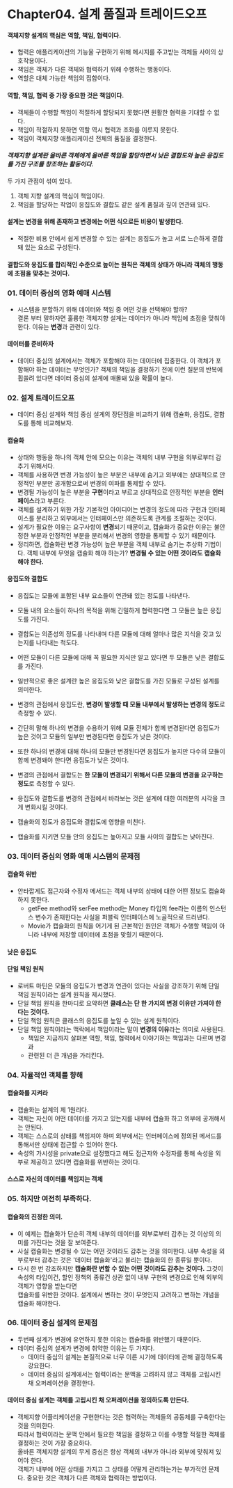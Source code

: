 # Chapter04. 설계 품질과 트레이드오프


#### 객체지향 설계의 핵심은 역할, 책임, 협력이다.
* 협력은 애플리케이션의 기능울 구현하기 위해 메시지를 주고받는 객체들 사이의 상호작용이다.
* 책임은 객체가 다른 객체와 협력하기 위해 수행하는 행동이다.
* 역할은 대체 가능한 책임의 집합이다.

#### 역할, 책임, 협력 중 가장 중요한 것은 **책임**이다.
* 객체들이 수행할 책임이 적절하게 할당되지 못했다면 원활한 협력을 기대할 수 없다.
* 책임이 적절하지 못하면 역할 역시 협력과 조화를 이루지 못한다.
* 책임이 객체지향 애플리케이션 전체의 품질을 결정한다.

#### *객체지향 설계란 올바른 객체에게 올바른 책임을 할당하면서 낮은 결합도와 높은 응집도를 가진 구조를 창조하는 활동이다.*
두 가지 관점이 섞여 있다.

1. 객체 지향 설계의 핵심이 책임이다.
2. 책임을 할당하는 작업이 응집도와 결합도 같은 설계 품질과 깊이 연관돼 있다.

#### 설계는 변경을 위해 존재하고 변경에는 어떤 식으로든 비용이 발생한다.
* 적절한 비용 안에서 쉽게 변경할 수 있는 설계는 응집도가 높고 서로 느슨하게 결합돼 있는 요소로 구성된다.


#### 결합도와 응집도를 합리적인 수준으로 높이는 원칙은 객체의 상태가 아니라 객체의 행동에 초점을 맞추는 것이다.


### 01. 데이터 중심의 영화 예매 시스템

* 시스템을 분할하기 위해 데이터와 책임 중 어떤 것을 선택해야 할까?  
결론 부터 말하자면 훌륭한 객체지향 설계는 데이터가 아니라 책임에 초점을 맞춰야 한다. 이유는 **변경**과 관련이 있다.


#### 데이터를 준비하자

* 데이터 중심의 설계에서는 객체가 포함해야 하는 데이터에 집중한다. 이 객체가 포함해야 하는 데이터는 무엇인가?
객체의 책임을 결정하기 전에 이런 질문의 반복에 휩쓸려 있다면 데이터 중심의 설계에 매몰돼 있을 확률이 높다.

### 02. 설계 트레이드오프
* 데이터 중심 설계와 책임 중심 설계의 장단점을 비교하기 위해 캡슐화, 응집도, 결합도를 통해 비교해보자.

#### 캡슐화
* 상태와 행동을 하나의 객체 안에 모으는 이유는 객체의 내부 구현을 외부로부터 감추기 위해서다.
* 객체를 사용하면 변경 가능성이 높은 부분은 내부에 숨기고 외부에는 상대적으로 안정적인 부분만 공개함으로써 변경의 여파를 통제할 수 있다.
* 변경될 가능성이 높은 부분을 **구현**이라고 부르고 상대적으로 안정적인 부분을 **인터페이스**라고 부른다.
* 객체를 설계하기 위한 가장 기본적인 아이디어는 변경의 정도에 따라 구현과 인터페이스를 분리하고 외부에서는 인터페이스만 의존하도록 관계를 조절하는 것이다.
* 설계가 필요한 이유는 요구사항이 **변경**되기 때문이고, 캡슐화가 중요한 이유는 불안정한 부분과 안정적인 부분을 분리해서 변경의 영향을 통제할 수 있기 때문이다.
* 정리하면, 캡슐화란 변경 가능성이 높은 부분을 객체 내부로 숨기는 추상화 기법이다. 객체 내부에 무엇을 캡슐화 해야 하는가? **변경될 수 있는 어떤 것이라도 캡슐화해야 한다.**

#### 응집도와 결합도
* 응집도는 모듈에 포함된 내부 요소들이 연관돼 있는 정도를 나타낸다.
* 모듈 내의 요소들이 하나의 목적을 위해 긴밀하게 협력한다면 그 모듈은 높은 응집도를 가진다.

* 결합도는 의존성의 정도를 나타내며 다른 모듈에 대해 얼마나 많은 지식을 갖고 있는지를 나타내는 척도다.
* 어떤 모듈이 다른 모듈에 대해 꼭 필요한 지식만 알고 있다면 두 모됼은 낮은 결합도를 가진다.

* 일반적으로 좋은 설계란 높은 응집도와 낮은 결합도를 가진 모듈로 구성된 설계를 의미한다.

* 변경의 관점에서 응집도란, **변경이 발생할 때 모듈 내부에서 발생하는 변경의 정도**로 측정할 수 있다.
* 간단히 말해 하나의 변경을 수용하기 위해 모듈 전체가 함께 변경된다면 응집도가 높은 것이고 모듈의 일부만 변경된다면 응집도가 낮은 것이다.
* 또한 하나의 변경에 대해 하나의 모듈만 변경된다면 응집도가 높지만 다수의 모듈이 함께 변경돼야 한다면 응집도가 낮은 것이다.


* 변경의 관점에서 결합도는 **한 모듈이 변경되기 위해서 다른 모듈의 변경을 요구하는 정도**로 측정할 수 있다.
* 응집도와 결합도를 변경의 관점에서 바라보는 것은 설계에 대한 여러분의 시각을 크게 변화시킬 것이다.
* 캡슐화의 정도가 응집도와 결합도에 영향을 미친다.
* 캡슐화를 지키면 모듈 안의 응집도는 높아지고 모듈 사이의 결합도는 낮아진다.


### 03. 데이터 중심의 영화 예매 시스템의 문제점

#### 캡슐화 위반
* 안타깝게도 접근자와 수정자 메서드는 객체 내부의 상태에 대한 어떤 정보도 캡슐화하지 못한다.
  * getFee method와 serFee method는 Money 타입의 fee라는 이름의 인스턴스 변수가 존재한다는 사실을 퍼블릭 인터페이스에 노골적으로 드러낸다.
  * Movie가 캡슐화의 원칙을 어기게 된 근본적인 원인은 객체가 수행할 책임이 아니라 내부에 저장할 데이터에 초점을 맞췄기 때문이다.

#### 낮은 응집도


#### 단일 책임 원칙

* 로버트 마틴은 모듈의 응집도가 변경과 연관이 있다는 사실을 강조하기 위해 단일 책임 원칙이라는 설계 원칙을 제시했다.
* 단일 책임 원칙을 한마디로 요약하면 **클래스는 단 한 가지의 변경 이유만 가져야 한다는 것이다.**
* 단일 책임 원칙은 클래스의 응집도를 높일 수 있는 설계 원칙이다.
* 단일 책임 원칙이라는 맥락에서 책임이라는 말이 **변경의 이유**라는 의미로 사용된다.
  * 책임은 지금까지 살펴본 역할, 책임, 협력에서 이야기하는 책임과는 다르며 변경과
  * 관련된 더 큰 개념을 가리킨다.


### 04. 자율적인 객체를 향해

#### 캡술화를 지켜라
* 캡슐화는 설계의 제 1원리다.
* 객체는 자신이 어떤 데이터를 가지고 있는지를 내부에 캡슐화 하고 외부에 공개해서는 안된다.
* 객체는 스스로의 상태를 책임져야 하며 외부에서는 인터페이스에 정의된 메서드를 통해서만 상태에 접근할 수 있어야 한다.
* 속성의 가시성을 private으로 설정했다고 해도 접근자와 수정자를 통해 속성을 외부로 제공하고 있다면 캡슐화를 위반하는 것이다.


#### 스스로 자신의 데이터를 책임지는 객체



### 05. 하지만 여전히 부족하다.

#### 캡슐화의 진정한 의미.

* 이 예제는 캡슐화가 단순히 객체 내부의 데이터를 외부로부터 감추는 것 이상의 의미를 가진다는 것을 잘 보여준다.
* 사실 캡슐화는 변경될 수 있는 어떤 것이라도 감추는 것을 의미한다. 내부 속성을 외부로부터 감추는 것은 '데이터 캡슐화'라고 불리는 캡슐화의 한 종류일 뿐이다.
* 다시 한 번 강조하지만 **캡슐화란 변할 수 있는 어떤 것이라도 감추는 것이다.** 그것이 속성의 타입이건, 할인 정책의 종류건 상관 없이 내부 구현의 변경으로 인해 외부의 객체가 영향을 받는다면  
캡슐화를 위반한 것이다. 설계에서 변하는 것이 무엇인지 고려하고 변하는 개념을 캡슐화 해야한다. 


### 06. 데이터 중심 설계의 문제점
* 두번째 설계가 변경에 유연하지 못한 이유는 캡슐화를 위반했기 때문이다.
* 데이터 중심의 설계가 변경에 취약한 이유는 두 가지다.
  * 데이터 중심의 설계는 본질적으로 너무 이른 시기에 데이터에 관해 결정하도록 강요한다.
  * 데이터 중심의 설계에서는 협력이라는 문맥을 고려하지 않고 객체를 고립시킨 채 오퍼레이션을 결정한다.

#### 데이터 중심 설계는 객체를 고립시킨 채 오퍼레이션을 정의하도록 만든다.
* 객체지향 어플리케이션을 구현한다는 것은 협력하는 객체들의 공동체를 구축한다는 것을 의미한다.  
따라서 협력이라는 문맥 안에서 필요한 책임을 결정하고 이를 수행할 적절한 객체를 결정하는 것이 가장 중요하다.  
올바른 객체지향 설계의 무게 중심은 항상 객체의 내부가 아니라 외부에 맞춰져 있어야 한다.  
객체가 내부에 어떤 상태를 가지고 그 상태를 어떻게 관리하는가는 부가적인 문제다. 중요한 것은 객체가 다른 객체와 협력하는 방법이다.
